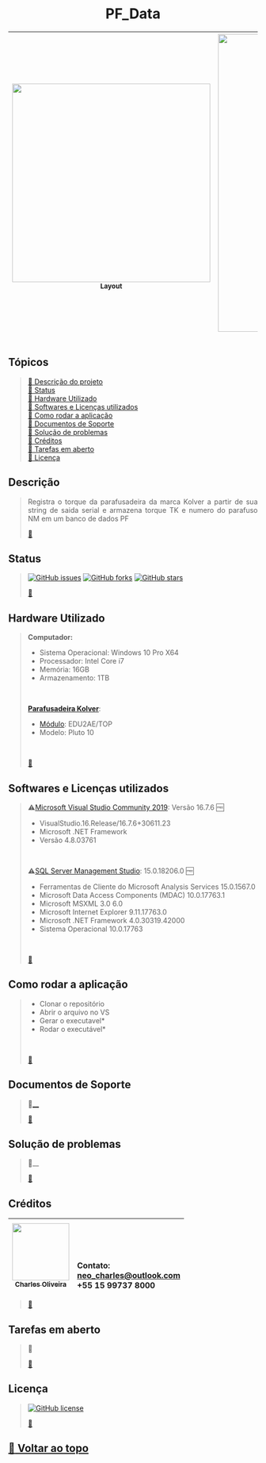 <h1 align="center"> PF_Data </h1>

|<img src="https://user-images.githubusercontent.com/65552370/152540841-973f633d-540a-4b76-9c83-6bdc679638af.JPG" width=400 > <br> <sub> Layout </sub> |<img src="https://user-images.githubusercontent.com/65552370/152541007-d76eca4e-6812-4dc5-a42b-15218508aaf9.JPG" width=600> <br> <sub> Serial </sub>|
|:---:|:---:|

## Tópicos
>[:small_red_triangle_down: Descrição do projeto](#descri%C3%A7%C3%A3o)<br>
>[:small_red_triangle_down: Status](#status)<br>
>[:small_red_triangle_down: Hardware Utilizado](#hardware-utilizado)<br>
>[:small_red_triangle_down: Softwares e Licenças utilizados](#softwares-e-licen%C3%A7as-utilizados)<br>
>[:small_red_triangle_down: Como rodar a aplicação](#como-rodar-a-aplica%C3%A7%C3%A3o)<br>
>[:small_red_triangle_down: Documentos de Soporte](#documentos-de-soporte)<br>
>[:small_red_triangle_down: Solução de problemas](#solu%C3%A7%C3%A3o-de-problemas)<br>
>[:small_red_triangle_down: Créditos](#cr%C3%A9ditos)<br>
>[:small_red_triangle_down: Tarefas em aberto](#tarefas-em-aberto)<br>
>[:small_red_triangle_down: Licença](#licen%C3%A7a)

## Descrição
><p align="justify"> Registra o torque da parafusadeira da marca Kolver a partir de sua string de saida serial e armazena torque TK e numero do parafuso NM em um banco de dados PF </p>
>
>[:small_red_triangle:](#t%C3%B3picos)

## Status
><a href="https://github.com/NEO-CHARLES/PF_Data/issues"><img alt="GitHub issues" src="https://img.shields.io/github/issues/NEO-CHARLES/PF_Data"></a>
<a href="https://github.com/NEO-CHARLES/PF_Data/network"><img alt="GitHub forks" src="https://img.shields.io/github/forks/NEO-CHARLES/PF_Data"></a>
<a href="https://github.com/NEO-CHARLES/PF_Data/stargazers"><img alt="GitHub stars" src="https://img.shields.io/github/stars/NEO-CHARLES/PF_Data?color=gold"></a>
>
>[:small_red_triangle:](#t%C3%B3picos)

## Hardware Utilizado
>**Computador:**
>- Sistema Operacional: Windows 10 Pro X64
>- Processador: Intel Core i7
>- Memória: 16GB
>- Armazenamento: 1TB
><br>
>
>[**Parafusadeira Kolver**](https://kolver.it/products-list/8-Controllers-EDU-series):
>- [Módulo](https://kolver.it/upl/Manual%20-%20Control%20units.pdf): EDU2AE/TOP
>- Modelo: Pluto 10
><br>
>
>[:small_red_triangle:](#t%C3%B3picos)
>
## Softwares e Licenças utilizados 
>:warning:[Microsoft Visual Studio Community 2019](https://visualstudio.microsoft.com/pt-br/downloads/): Versão 16.7.6 :free:
>- VisualStudio.16.Release/16.7.6+30611.23
>- Microsoft .NET Framework
>- Versão 4.8.03761
><br>
>
>:warning:[SQL Server Management Studio](https://docs.microsoft.com/pt-br/sql/ssms/download-sql-server-management-studio-ssms?view=sql-server-ver15): 15.0.18206.0 :free:
>- Ferramentas de Cliente do Microsoft Analysis Services						15.0.1567.0
>- Microsoft Data Access Components (MDAC)						10.0.17763.1
>- Microsoft MSXML						3.0 6.0 
>- Microsoft Internet Explorer						9.11.17763.0
>- Microsoft .NET Framework						4.0.30319.42000
>- Sistema Operacional						10.0.17763
><br>
>
>[:small_red_triangle:](#t%C3%B3picos)
>
## Como rodar a aplicação
>- Clonar o repositório
>- Abrir o arquivo no VS
>- Gerar o executavel*
>- Rodar o executável*
><br>
>
>[:small_red_triangle:](#t%C3%B3picos)
>
## Documentos de Soporte
>:page_with_curl:[__]()
><br>
>
>[:small_red_triangle:](#t%C3%B3picos)
>
## Solução de problemas
>:gem:__
><br>
>
>[:small_red_triangle:](#t%C3%B3picos)
>
## Créditos
[<img src="https://avatars.githubusercontent.com/u/65552370?s=400&u=a51a36b92ee23c192a91f55a1df334b5f9c3276e&v=4" width=115 > <br> <sub> Charles Oliveira </sub>](https://github.com/NEO-CHARLES) |<br> <br> <br> <br>Contato:<br>neo_charles@outlook.com<br>+55 15 99737 8000|
| :---: | :--- |
>
>[:small_red_triangle:](#t%C3%B3picos)
>
## Tarefas em aberto
>:pushpin:
>
>[:small_red_triangle:](#t%C3%B3picos)
>
## Licença
><a href="https://github.com/NEO-CHARLES/PF_Data/blob/main/LICENSE"><img alt="GitHub license" src="https://img.shields.io/github/license/NEO-CHARLES/PF_Data"></a>
>
>[:small_red_triangle:](#t%C3%B3picos)
>
##  [:small_red_triangle: Voltar ao topo](#t%C3%B3picos)
